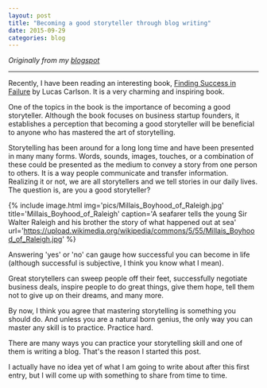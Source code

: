```yaml
---
layout: post
title: "Becoming a good storyteller through blog writing"
date: 2015-09-29
categories: blog
---
```


*Originally from my [blogspot](http://tuastories.blogspot.com/2015/09/blog-writing-step-to-becoming-good.html)*

---

Recently, I have been reading an interesting book, [Finding Success in Failure](http://www.amazon.com/Finding-Success-Failure-Confessions-Craftsman-ebook/dp/B00TACMNTU/ref=pd_sim_351_1?ie=UTF8&amp;refRID=0PRM1Z35BFWGMCZ7KNJM&amp;dpID=517QKDe3RtL&amp;dpSrc=sims&amp;preST=_UX300_PJku-sticker-v3%2CTopRight%2C0%2C-44_AC_UL160_SR104%2C160_) by Lucas Carlson. It is a very charming and inspiring book.

One of the topics in the book is the importance of becoming a good storyteller. Although the book focuses on business startup founders, it establishes a perception that becoming a good storyteller will be beneficial to anyone who has mastered the art of storytelling.

Storytelling has been around for a long long time and have been presented in many many forms. Words, sounds, images, touches, or a combination of these could be presented as the medium to convey a story from one person to others. It is a way people communicate and transfer information. Realizing it or not, we are all storytellers and we tell stories in our daily lives. The question is, are you a good storyteller?

{% include image.html
  img='pics/Millais_Boyhood_of_Raleigh.jpg'
  title='Millais_Boyhood_of_Raleigh'
  caption='A seafarer tells the young Sir Walter Raleigh and his brother the story of what happened out at sea'
  url='https://upload.wikimedia.org/wikipedia/commons/5/55/Millais_Boyhood_of_Raleigh.jpg'
%}

Answering 'yes' or 'no' can gauge how successful you can become in life (although successful is subjective, I think you know what I mean).

Great storytellers can sweep people off their feet, successfully negotiate business deals, inspire people to do great things, give them hope, tell them not to give up on their dreams, and many more.

By now, I think you agree that mastering storytelling is something you should do. And unless you are a natural born genius, the only way you can master any skill is to practice. Practice hard.

There are many ways you can practice your storytelling skill and one of them is writing a blog. That's the reason I started this post.

I actually have no idea yet of what I am going to write about after this first entry, but I will come up with something to share from time to time.
